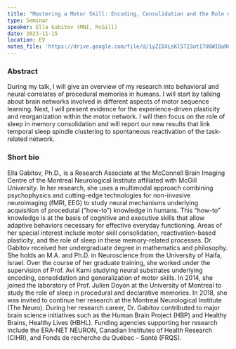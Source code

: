 ```yaml
---
title: "Mastering a Motor Skill: Encoding, Consolidation and the Role of Sleep"
type: Seminar
speaker: Ella Gabitov (MNI, McGill)
date: 2023-11-15
location: EV
notes_file: 'https://drive.google.com/file/d/1yZI8XLsKl5T23ot17U6WI8aR6U3ln-S9/view?usp=drive_link'
---
```


### Abstract

During my talk, I will give an overview of my research into behavioral and neural correlates of procedural memories in humans. I will start by talking about brain networks involved in different aspects of motor sequence learning. Next, I will present evidence for the experience-driven plasticity and reorganization within the motor network. I will then focus on the role of sleep in memory consolidation and will report our new results that link temporal sleep spindle clustering to spontaneous reactivation of the task-related network.
 

### Short bio

Ella Gabitov, Ph.D., is a Research Associate at the McConnell Brain Imaging Centre of the Montreal Neurological Institute affiliated with McGill University. In her research, she uses a multimodal approach combining psychophysics and cutting-edge technologies for non-invasive neuroimaging (fMRI, EEG) to study neural mechanisms underlying acquisition of procedural (“how-to”) knowledge in humans. This “how-to” knowledge is at the basis of cognitive and executive skills that allow adaptive behaviors necessary for effective everyday functioning. Areas of her special interest include motor skill consolidation, reactivation-based plasticity, and the role of sleep in these memory-related processes.
Dr. Gabitov received her undergraduate degree in mathematics and philosophy. She holds an M.A. and Ph.D. in Neuroscience from the University of Haifa, Israel. Over the course of her graduate training, she worked under the supervision of Prof. Avi Karni studying neural substrates underlying encoding, consolidation and generalization of motor skills. In 2014, she joined the laboratory of Prof. Julien Doyon at the University of Montreal to study the role of sleep in procedural and declarative memories. In 2018, she was invited to continue her research at the Montreal Neurological Institute (The Neuro). During her research career, Dr. Gabitov contributed to major brain science initiatives such as the Human Brain Project (HBP) and Healthy Brains, Healthy Lives (HBHL). Funding agencies supporting her research include the ERA-NET NEURON, Canadian Institutes of Health Research (CIHR), and Fonds de recherche du Québec – Santé (FRQS).